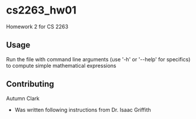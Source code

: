 # cs2263_hw01
Homework 2 for CS 2263
## Usage
Run the file with command line arguments (use '-h' or '--help' for specifics) to compute simple mathematical expressions
## Contributing
Autumn Clark
- Was written following instructions from Dr. Isaac Griffith
